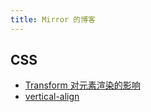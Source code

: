 ```yaml
---
title: Mirror 的博客
---
```


## CSS

- <a href="/2019/09/30/transform/">Transform 对元素渲染的影响</a>
- <a href="#">vertical-align</a>